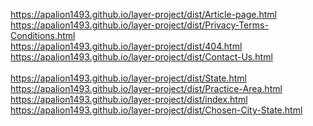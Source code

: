 https://apalion1493.github.io/layer-project/dist/Article-page.html <br>
https://apalion1493.github.io/layer-project/dist/Privacy-Terms-Conditions.html <br>
https://apalion1493.github.io/layer-project/dist/404.html <br>
https://apalion1493.github.io/layer-project/dist/Contact-Us.html <br>
<br>
https://apalion1493.github.io/layer-project/dist/State.html <br>
https://apalion1493.github.io/layer-project/dist/Practice-Area.html <br>
https://apalion1493.github.io/layer-project/dist/index.html <br>
https://apalion1493.github.io/layer-project/dist/Chosen-City-State.html <br>